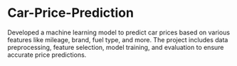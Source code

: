 # Car-Price-Prediction
Developed a machine learning model to predict car prices based on various features like mileage, brand, fuel type, and more. The project includes data preprocessing, feature selection, model training, and evaluation to ensure accurate price predictions.
